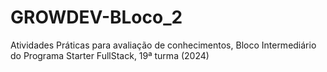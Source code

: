 # GROWDEV-BLoco_2
Atividades Práticas para avaliação de conhecimentos, Bloco Intermediário do Programa Starter FullStack, 19ª turma (2024)
